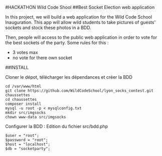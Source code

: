 #HACKATHON Wild Code Shool
##Best Socket Election web application

In this project, we will build a web application for the Wild Code School Inauguration.
This app will allow wild students to take pictures of guests' sockets and stock these photos in a BDD.

Then, people will access to the public web application in order to vote for the best sockets of the party.
Some rules for this :
- 3 votes max
- no vote for there own socket 


##INSTALL

Cloner le dépot, télécharger les dépendances et créer la BDD

    cd /var/www/html
    git clone https://github.com/WildCodeSchool/lyon_socks_contest.git chaussettes
    cd chaussettes
    composer install
    mysql -u root -p < mysqlconfig.txt
    mkdir src/imgsocks
    chown www-data src/imgsocks

Configurer la BDD : Edition du fichier src/bdd.php
    
    $user = "root";
    $password = "root";
    $host = "localhost";
    $db = "socketparty";

